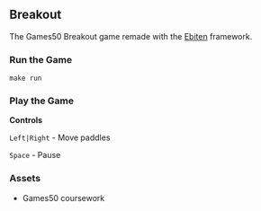 ## Breakout

The Games50 Breakout game remade with the [Ebiten](https://github.com/hajimehoshi/ebiten) framework.

### Run the Game

```
make run
```

### Play the Game

**Controls**

`Left|Right` - Move paddles

`Space` - Pause

### Assets

- Games50 coursework